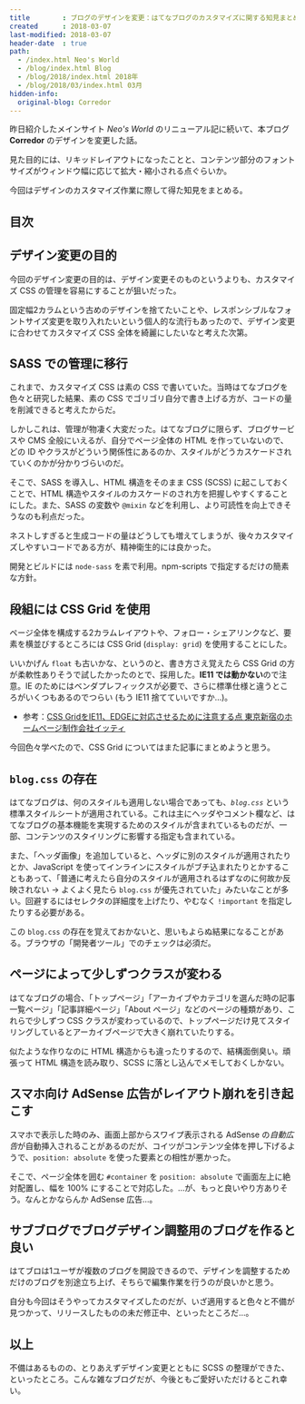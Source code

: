 ```yaml
---
title        : ブログのデザインを変更：はてなブログのカスタマイズに関する知見まとめ
created      : 2018-03-07
last-modified: 2018-03-07
header-date  : true
path:
  - /index.html Neo's World
  - /blog/index.html Blog
  - /blog/2018/index.html 2018年
  - /blog/2018/03/index.html 03月
hidden-info:
  original-blog: Corredor
---
```


昨日紹介したメインサイト *Neo's World* のリニューアル記に続いて、本ブログ **Corredor** のデザインを変更した話。

見た目的には、リキッドレイアウトになったことと、コンテンツ部分のフォントサイズがウィンドウ幅に応じて拡大・縮小される点ぐらいか。

今回はデザインのカスタマイズ作業に際して得た知見をまとめる。

## 目次

## デザイン変更の目的

今回のデザイン変更の目的は、デザイン変更そのものというよりも、カスタマイズ CSS の管理を容易にすることが狙いだった。

固定幅2カラムという古めのデザインを捨てたいことや、レスポンシブルなフォントサイズ変更を取り入れたいという個人的な流行もあったので、デザイン変更に合わせてカスタマイズ CSS 全体を綺麗にしたいなと考えた次第。

## SASS での管理に移行

これまで、カスタマイズ CSS は素の CSS で書いていた。当時はてなブログを色々と研究した結果、素の CSS でゴリゴリ自分で書き上げる方が、コードの量を削減できると考えたからだ。

しかしこれは、管理が物凄く大変だった。はてなブログに限らず、ブログサービスや CMS 全般にいえるが、自分でページ全体の HTML を作っていないので、どの ID やクラスがどういう関係性にあるのか、スタイルがどうカスケードされていくのかが分かりづらいのだ。

そこで、SASS を導入し、HTML 構造をそのまま CSS (SCSS) に起こしておくことで、HTML 構造やスタイルのカスケードのされ方を把握しやすくすることにした。また、SASS の変数や `@mixin` などを利用し、より可読性を向上できそうなのも利点だった。

ネストしすぎると生成コードの量はどうしても増えてしまうが、後々カスタマイズしやすいコードである方が、精神衛生的には良かった。

開発とビルドには `node-sass` を素で利用。npm-scripts で指定するだけの簡素な方針。

## 段組には CSS Grid を使用

ページ全体を構成する2カラムレイアウトや、フォロー・シェアリンクなど、要素を横並びするところには CSS Grid (`display: grid`) を使用することにした。

いいかげん `float` も古いかな、というのと、書き方さえ覚えたら CSS Grid の方が柔軟性ありそうで試したかったのとで、採用した。**IE11 では動かない**ので注意。IE のためにはベンダプレフィックスが必要で、さらに標準仕様と違うところがいくつもあるのでつらい (もう IE11 捨てていいですか…)。

- 参考：[CSS GridをIE11、EDGEに対応させるために注意する点 東京新宿のホームページ制作会社イッティ](https://www.itti.jp/web-staff/css-grid.php)

今回色々学べたので、CSS Grid についてはまた記事にまとめようと思う。

## `blog.css` の存在

はてなブログは、何のスタイルも適用しない場合であっても、*`blog.css`* という標準スタイルシートが適用されている。これは主にヘッダやコメント欄など、はてなブログの基本機能を実現するためのスタイルが含まれているものだが、一部、コンテンツのスタイリングに影響する指定も含まれている。

また、「ヘッダ画像」を追加していると、ヘッダに別のスタイルが適用されたりとか、JavaScript を使ってインラインにスタイルがブチ込まれたりとかすることもあって、「普通に考えたら自分のスタイルが適用されるはずなのに何故か反映されない → よくよく見たら `blog.css` が優先されていた」みたいなことが多い。回避するにはセレクタの詳細度を上げたり、やむなく `!important` を指定したりする必要がある。

この `blog.css` の存在を覚えておかないと、思いもよらぬ結果になることがある。ブラウザの「開発者ツール」でのチェックは必須だ。

## ページによって少しずつクラスが変わる

はてなブログの場合、「トップページ」「アーカイブやカテゴリを選んだ時の記事一覧ページ」「記事詳細ページ」「About ページ」などのページの種類があり、これらで少しずつ CSS クラスが変わっているので、トップページだけ見てスタイリングしているとアーカイブページで大きく崩れていたりする。

似たような作りなのに HTML 構造からも違ったりするので、結構面倒臭い。頑張って HTML 構造を読み取り、SCSS に落とし込んでメモしておくしかない。

## スマホ向け AdSense 広告がレイアウト崩れを引き起こす

スマホで表示した時のみ、画面上部からスワイプ表示される AdSense の*自動広告*が自動挿入されることがあるのだが、コイツがコンテンツ全体を押し下げるようで、`position: absolute` を使った要素との相性が悪かった。

そこで、ページ全体を囲む `#container` を `position: absolute` で画面左上に絶対配置し、幅を 100% にすることで対応した。…が、もっと良いやり方ありそう。なんとかならんか AdSense 広告…。

## サブブログでブログデザイン調整用のブログを作ると良い

はてブロは1ユーザが複数のブログを開設できるので、デザインを調整するためだけのブログを別途立ち上げ、そちらで編集作業を行うのが良いかと思う。

自分も今回はそうやってカスタマイズしたのだが、いざ適用すると色々と不備が見つかって、リリースしたものの未だ修正中、といったところだ…。

## 以上

不備はあるものの、とりあえずデザイン変更とともに SCSS の整理ができた、といったところ。こんな雑なブログだが、今後ともご愛好いただけるとこれ幸い。
